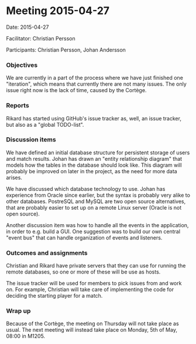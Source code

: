 # Meeting 2015-04-27

Date: 2015-04-27

Facilitator: Christian Persson

Participants: Christian Persson, Johan Andersson

### Objectives
We are currently in a part of the process where we have just finished one "iteration", which means that currently there are not many issues. The only issue right now is the lack of time, caused by the Cortège.

### Reports
Rikard has started using GitHub's issue tracker as, well, an issue tracker, but also as a "global TODO-list".

### Discussion items
We have defined an initial database structure for persistent storage of users and match results. Johan has drawn an "entity relationship diagram" that models how the tables in the database should look like. This diagram will probably be improved on later in the project, as the need for more data arises.

We have discussed which database technology to use. Johan has experience from Oracle since earlier, but the syntax is probably very alike to other databases. PostreSQL and MySQL are two open source alternatives, that are probably easier to set up on a remote Linux server (Oracle is not open source).

Another discussion item was how to handle all the events in the application, in order to e.g. build a GUI. One suggestion was to build our own central "event bus" that can handle organization of events and listeners.

### Outcomes and assignments
Christian and Rikard have private servers that they can use for running the remote databases, so one or more of these will be use as hosts.

The issue tracker will be used for members to pick issues from and work on. For example, Christian will take care of implementing the code for deciding the starting player for a match.

### Wrap up
Because of the Cortège, the meeting on Thursday will not take place as usual. The next meeting will instead take place on Monday, 5th of May, 08:00 in M1205.
